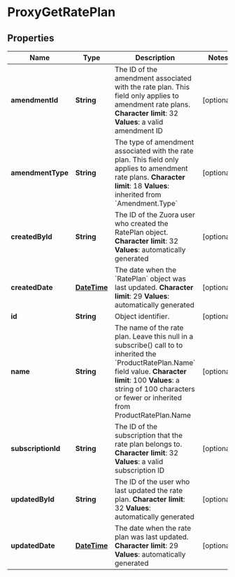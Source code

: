 
# ProxyGetRatePlan

## Properties
Name | Type | Description | Notes
------------ | ------------- | ------------- | -------------
**amendmentId** | **String** |  The ID of the amendment associated with the rate plan. This field only applies to amendment rate plans. **Character limit**: 32 **Values**: a valid amendment ID  |  [optional]
**amendmentType** | **String** | The type of amendment associated with the rate plan. This field only applies to amendment rate plans. **Character limit**: 18 **Values**: inherited from &#x60;Amendment.Type&#x60;  |  [optional]
**createdById** | **String** | The ID of the Zuora user who created the RatePlan object. **Character limit**: 32 **Values**: automatically generated  |  [optional]
**createdDate** | [**DateTime**](DateTime.md) | The date when the &#x60;RatePlan&#x60; object was last updated. **Character limit**: 29 **Values**: automatically generated  |  [optional]
**id** | **String** | Object identifier. |  [optional]
**name** | **String** | The name of the rate plan. Leave this null in a subscribe() call to to inherited the &#x60;ProductRatePlan.Name&#x60; field value. **Character limit**: 100 **Values**: a string of 100 characters or fewer or inherited from ProductRatePlan.Name  |  [optional]
**subscriptionId** | **String** | The ID of the subscription that the rate plan belongs to. **Character limit**: 32 **Values**: a valid subscription ID  |  [optional]
**updatedById** | **String** |  The ID of the user who last updated the rate plan. **Character limit**: 32 **Values**: automatically generated  |  [optional]
**updatedDate** | [**DateTime**](DateTime.md) |  The date when the rate plan was last updated. **Character limit**: 29 **Values**: automatically generated  |  [optional]



